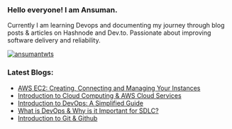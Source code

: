 ### Hello everyone! I am Ansuman.
<p align="left">
Currently I am learning Devops and documenting my journey through blog posts & articles on Hashnode and Dev.to. Passionate about improving software delivery and reliability.

<p align="left"> <a href="https://twitter.com/ansumantwts" target="blank"><img src="https://img.shields.io/twitter/follow/ansumantwts?logo=twitter&style=for-the-badge" alt="ansumantwts" /></a> </p>


### Latest Blogs:
<!-- BLOG-POST-LIST:START -->
- [AWS EC2: Creating, Connecting and Managing Your Instances](https://ansumannn.hashnode.dev/aws-ec2-creating-connecting-and-managing-your-instances)
- [Introduction to Cloud Computing &amp; AWS Cloud Services](https://ansumannn.hashnode.dev/introduction-to-cloud-computing-aws-cloud-services)
- [Introduction to DevOps: A Simplified Guide](https://ansumannn.hashnode.dev/introduction-to-devops-a-simplified-guide)
- [What is DevOps &amp; Why is it Important for SDLC?](https://ansumannn.hashnode.dev/what-is-devops-why-is-it-important-for-sdlc)
- [Introduction to Git &amp; Github](https://ansumannn.hashnode.dev/introduction-to-git-github)
<!-- BLOG-POST-LIST:END -->

